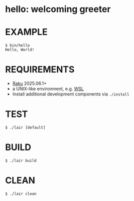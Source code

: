 # hello: welcoming greeter

# EXAMPLE

```
$ bin/hello
Hello, World!
```

# REQUIREMENTS

* [Raku](https://raku.org/) 2025.06.1+
* a UNIX-like environment, e.g. [WSL](https://learn.microsoft.com/en-us/windows/wsl/)
* Install additional development components via `./install`

# TEST

```console
$ ./lair [default]
```

# BUILD

```console
$ ./lair build
```

# CLEAN

```console
$ ./lair clean
```
